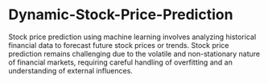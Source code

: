 # Dynamic-Stock-Price-Prediction
Stock price prediction using machine learning involves analyzing historical financial data to forecast future stock prices or trends. Stock price prediction remains challenging due to the volatile and non-stationary nature of financial markets, requiring careful handling of overfitting and an understanding of external influences.
